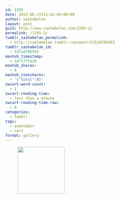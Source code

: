 ```yaml
---
id: 1295
date: 2013-06-21T11:42:01+00:00
author: sashabelan
layout: post
guid: http://www.sashabelan.com/1295-2/
permalink: /1295-2/
tumblr_sashabelan_permalink:
  - http://sashabelan.tumblr.com/post/53510706583
tumblr_sashabelan_id:
  - 53510706583
mashsb_timestamp:
  - 1471775420
mashsb_shares:
  - 0
mashsb_jsonshares:
  - '{"total":0}'
swcart-word-count:
  - 1
swcart-reading-time:
  - less then a minute
swcart-reading-time-raw:
  - 0
categories:
  - tumblr
tags:
  - aventador
  - cars
format: gallery
---
```

<div id='gallery-490' class='gallery galleryid-1295 gallery-columns-3 gallery-size-thumbnail'>
  <figure class='gallery-item'> 
  
  <div class='gallery-icon portrait'>
    <a href='http://www.sashabelan.ru/1295-2/attachment/1296/'><img width="150" height="150" src="http://www.sashabelan.ru/wp-content/uploads/2013/06/tumblr_moqr61M03b1qarj97o1_500-150x150.jpg" class="attachment-thumbnail size-thumbnail" alt="" /></a>
  </div></figure>
</div>